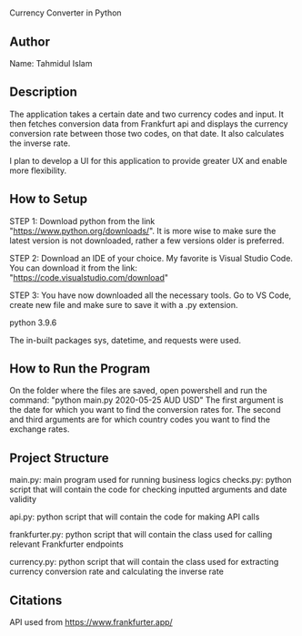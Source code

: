 # <project title>
Currency Converter in Python

## Author
Name: Tahmidul Islam

## Description
The application takes a certain date and two currency codes and input. It then fetches conversion data from Frankfurt api and displays the currency conversion rate between those two codes, on that date. It also calculates the inverse rate.

I plan to develop a UI for this application to provide greater UX and enable more flexibility.

## How to Setup

STEP 1: 
Download python from the link "https://www.python.org/downloads/". It is more wise to make sure the latest version is not downloaded, rather a few versions older is preferred.

STEP 2: 
Download an IDE of your choice. My favorite is Visual Studio Code. You can download it from the link: "https://code.visualstudio.com/download"

STEP 3: 
You have now downloaded all the necessary tools. Go to VS Code, create new file and make sure to save it with a .py extension.


python 3.9.6

The in-built packages sys, datetime, and requests were used.

## How to Run the Program
On the folder where the files are saved, open powershell and run the command: 
"python main.py 2020-05-25 AUD USD"
The first argument is the date for which you want to find the conversion rates for. The second and third arguments are for which country codes you want to find the exchange rates.

## Project Structure
main.py: main program used for running business logics
checks.py: python script that will contain the code for checking inputted arguments and date validity
  
api.py: python script that will contain the code for making API calls

frankfurter.py: python script that will contain the class used for calling relevant Frankfurter endpoints

currency.py: python script that will contain the class used for extracting currency conversion rate and calculating the inverse rate

## Citations
API used from https://www.frankfurter.app/ 

